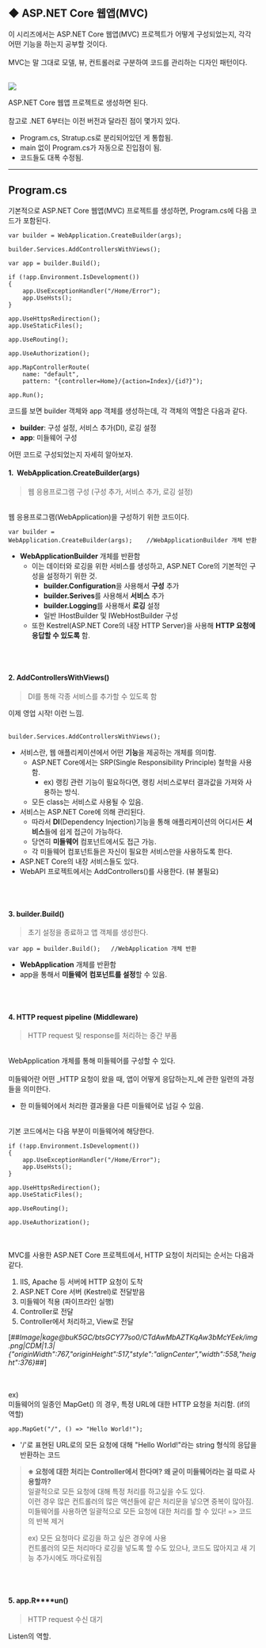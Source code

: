 ## ◆ ASP.NET Core 웹앱(MVC)

이 시리즈에서는 ASP.NET Core 웹앱(MVC) 프로젝트가 어떻게 구성되었는지, 각각 어떤 기능을 하는지 공부할 것이다.  
   
MVC는 말 그대로 모델, 뷰, 컨트롤러로 구분하여 코드를 관리하는 디자인 패턴이다.  
 

![](https://img1.daumcdn.net/thumb/R1280x0/?scode=mtistory2&fname=https%3A%2F%2Fblog.kakaocdn.net%2Fdn%2FlZ4ZV%2FbtsGB3oKKFE%2F13Bq2qou0MX4fuLz1WUyok%2Fimg.png)

ASP.NET Core 웹앱 프로젝트로 생성하면 된다.  
   
참고로 .NET 6부터는 이전 버전과 달라진 점이 몇가지 있다.

-   Program.cs, Stratup.cs로 분리되어있던 게 통합됨.
-   main 없이 Program.cs가 자동으로 진입점이 됨.
-   코드들도 대폭 수정됨.

---

## Program.cs

기본적으로 ASP.NET Core 웹앱(MVC) 프로젝트를 생성하면, Program.cs에 다음 코드가 포함된다.

```
var builder = WebApplication.CreateBuilder(args);

builder.Services.AddControllersWithViews();

var app = builder.Build(); 

if (!app.Environment.IsDevelopment())  
{
    app.UseExceptionHandler("/Home/Error"); 
    app.UseHsts();
}

app.UseHttpsRedirection();  
app.UseStaticFiles();   

app.UseRouting(); 

app.UseAuthorization();

app.MapControllerRoute(
    name: "default",
    pattern: "{controller=Home}/{action=Index}/{id?}");

app.Run();
```

코드를 보면 builder 객체와 app 객체를 생성하는데, 각 객체의 역할은 다음과 같다.

-   **builder**: 구성 설정, 서비스 추가(DI), 로깅 설정
-   **app**: 미들웨어 구성

어떤 코드로 구성되었는지 자세히 알아보자.

#### **1.  WebApplication.CreateBuilder(args)**

> 웹 응용프로그램 구성 (구성 추가, 서비스 추가, 로깅 설정)

   
웹 응용프로그램(WebApplication)을 구성하기 위한 코드이다. 

```
var builder = WebApplication.CreateBuilder(args);    //WebApplicationBuilder 개체 반환
```

-   **WebApplicationBuilder** 개체를 반환함
    -   이는 데이터와 로깅을 위한 서비스를 생성하고, ASP.NET Core의 기본적인 구성을 설정하기 위한 것. 
        -   **builder.Configuration**을 사용해서 **구성** 추가
        -   **builder.Serives**를 사용해서 **서비스** 추가
        -   **builder.Logging**를 사용해서 **로깅** 설정
        -   일반 IHostBuilder 및 IWebHostBuilder 구성
    -   또한 Kestrel(ASP.NET Core의 내장 HTTP Server)을 사용해 **HTTP 요청에 응답할 수 있도록** 함.

   
 

#### **2\. AddControllersWithViews()**

> DI를 통해 각종 서비스를 추가할 수 있도록 함

이제 영업 시작! 이런 느낌.  
 

```
builder.Services.AddControllersWithViews();
```

-   서비스란, 웹 애플리케이션에서 어떤 **기능**을 제공하는 개체를 의미함.  
    -   ASP.NET Core에서는 SRP(Single Responsibility Principle) 철학을 사용함.   
        -   ex) 랭킹 관련 기능이 필요하다면, 랭킹 서비스로부터 결과값을 가져와 사용하는 방식.
    -   모든 class는 서비스로 사용될 수 있음.
-   서비스는 ASP.NET Core에 의해 관리된다. 
    -   따라서 **DI**(Dependency Injection)기능을 통해 애플리케이션의 어디서든 **서비스**들에 쉽게 접근이 가능하다. 
    -   당연히 **미들웨어** 컴포넌트에서도 접근 가능.
    -   각 미들웨어 컴포넌트들은 자신이 필요한 서비스만을 사용하도록 한다.
-   ASP.NET Core의 내장 서비스들도 있다.
-   WebAPI 프로젝트에서는 AddControllers()를 사용한다. (뷰 불필요)

   
 

#### **3\. builder.Build()**

> 초기 설정을 종료하고 앱 객체를 생성한다.

```
var app = builder.Build();   //WebApplication 개체 반환
```

-   **WebApplication** 개체를 반환함
-   app을 통해서 **미들웨어** **컴포넌트를 설정**할 수 있음.

   
 

#### **4\. HTTP request pipeline (Middleware)**

> HTTP request 및 response를 처리하는 중간 부품

   
WebApplication 개체를 통해 미들웨어를 구성할 수 있다.  
   
미들웨어란 어떤 _HTTP 요청이 왔을 때, 앱이 어떻게 응답하는지_에 관한 일련의 과정들을 의미한다.

-   한 미들웨어에서 처리한 결과물을 다른 미들웨어로 넘길 수 있음.

   
기본 코드에서는 다음 부분이 미들웨어에 해당한다.

```
if (!app.Environment.IsDevelopment())  
{
    app.UseExceptionHandler("/Home/Error"); 
    app.UseHsts();
}

app.UseHttpsRedirection();  
app.UseStaticFiles();   

app.UseRouting(); 

app.UseAuthorization();
```

   
   
MVC를 사용한 ASP.NET Core 프로젝트에서, HTTP 요청이 처리되는 순서는 다음과 같다.

1.  IIS, Apache 등 서버에 HTTP 요청이 도착
2.  ASP.NET Core 서버 (Kestrel)로 전달받음
3.  미들웨어 적용 (파이프라인 실행)
4.  Controller로 전달
5.  Controller에서 처리하고, View로 전달

[##_Image|kage@buK5GC/btsGCY77so0/CTdAwMbAZTKqAw3bMcYEek/img.png|CDM|1.3|{"originWidth":767,"originHeight":517,"style":"alignCenter","width":558,"height":376}_##]

   
   
ex)  
미들웨어의 일종인 MapGet() 의 경우, 특정 URL에 대한 HTTP 요청을 처리함. (if의 역할)

```
app.MapGet("/", () => "Hello World!");
```

-   '/'로 표현된 URL로의 모든 요청에 대해 "Hello World!"라는 string 형식의 응답을 반환하는 코드

> **※ 요청에 대한 처리는 Controller에서 한다며? 왜 굳이 미들웨어라는 걸 따로 사용할까?**  
> 일괄적으로 모든 요청에 대해 특정 처리를 하고싶을 수도 있다.  
> 이런 경우 많은 컨트롤러의 많은 액션들에 같은 처리문을 넣으면 중복이 많아짐.  
> 미들웨어를 사용하면 일괄적으로 모든 요청에 대한 처리를 할 수 있다! => 코드의 반복 제거  
>   
> ex) 모든 요청마다 로깅을 하고 싶은 경우에 사용  
> 컨트롤러의 모든 처리마다 로깅을 넣도록 할 수도 있으나, 코드도 많아지고 새 기능 추가시에도 까다로워짐

   
 

#### **5\. app.R****un()**

> HTTP request 수신 대기

Listen의 역할.
